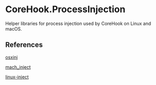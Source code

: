 # CoreHook.ProcessInjection


Helper libraries for process injection used by CoreHook on Linux and macOS.


## References

[osxinj](https://github.com/scen/osxinj)

[mach_inject](https://github.com/rentzsch/mach_inject)

[linux-inject](https://github.com/gaffe23/linux-inject)